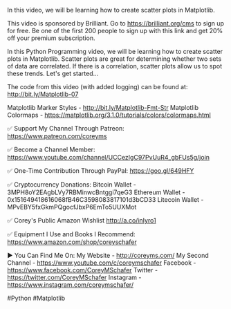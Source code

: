In this video, we will be learning how to create scatter plots in Matplotlib.

This video is sponsored by Brilliant. Go to https://brilliant.org/cms to sign up for free. Be one of the first 200 people to sign up with this link and get 20% off your premium subscription.

In this Python Programming video, we will be learning how to create scatter plots in Matplotlib. Scatter plots are great for determining whether two sets of data are correlated. If there is a correlation, scatter plots allow us to spot these trends. Let's get started... 

The code from this video (with added logging) can be found at:
http://bit.ly/Matplotlib-07

Matplotlib Marker Styles - http://bit.ly/Matplotlib-Fmt-Str
Matplotlib Colormaps - https://matplotlib.org/3.1.0/tutorials/colors/colormaps.html

✅ Support My Channel Through Patreon:
https://www.patreon.com/coreyms

✅ Become a Channel Member:
https://www.youtube.com/channel/UCCezIgC97PvUuR4_gbFUs5g/join

✅ One-Time Contribution Through PayPal:
https://goo.gl/649HFY

✅ Cryptocurrency Donations:
Bitcoin Wallet - 3MPH8oY2EAgbLVy7RBMinwcBntggi7qeG3
Ethereum Wallet - 0x151649418616068fB46C3598083817101d3bCD33
Litecoin Wallet - MPvEBY5fxGkmPQgocfJbxP6EmTo5UUXMot

✅ Corey's Public Amazon Wishlist
http://a.co/inIyro1

✅ Equipment I Use and Books I Recommend:
https://www.amazon.com/shop/coreyschafer

▶️ You Can Find Me On:
My Website - http://coreyms.com/
My Second Channel - https://www.youtube.com/c/coreymschafer
Facebook - https://www.facebook.com/CoreyMSchafer
Twitter - https://twitter.com/CoreyMSchafer
Instagram - https://www.instagram.com/coreymschafer/

#Python #Matplotlib